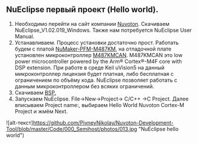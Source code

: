 ## NuEclipse первый проект (Hello world).  

1. Необходимо перейти на сайт компании [Nuvoton](https://www.nuvoton.com/tool-and-software/ide-and-compiler/). Скачиваем NuEclipse_V1.02.019_Windows. Также нам потребуется NuEclipse
User Manual.  
2. Устанавливаем. Процесс установки достаточно прост. Работать будем с платой [NuMaker-PFM-M487KM](https://www.nuvoton.com/board/numaker-pfm-m487km), на отладочной плате установлен микроконтроллер [M487KMCAN](https://www.nuvoton.com/products/microcontrollers/arm-cortex-m4-mcus/m487-ethernet-series/m487kmcan/). M487KMCAN это low power microcontroller powered by the Arm® Cortex®-M4F core with DSP extension. При работе в среде Keil uVision5 на данный микроконтроллер лицензия будет платная, либо бесплатная с ограничением по объёму кода. NuEclipse позволяет работать с данным микроконтроллером без всяких ограничений.  
3. Скачиваем [BSP.](https://github.com/OpenNuvoton/M480BSP)  
4. Запускаем NuEclipse. File->New->Project-> C/C++ ->C Project. Далее вписываем Project name:, выбираем Hello World Nuvoton Cortex-M Project и жмём Next.  

![alt-текст]https://github.com/PivnevNikolay/Nuvoton-Development-Tool/blob/master/Code/000_Semihost/photos/013.jpg "NuEclipse hello world")  

